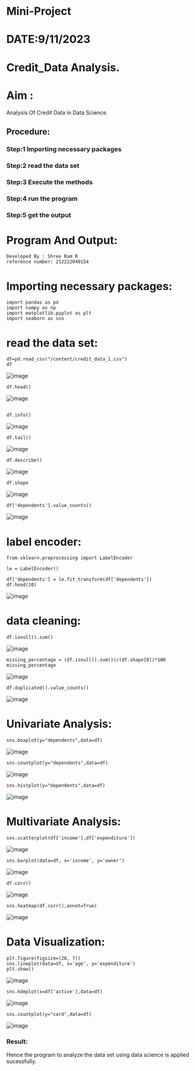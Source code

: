 # Mini-Project

# DATE:9/11/2023

# Credit_Data Analysis.
# Aim :
Analysis Of Credit Data in Data Science.
## Procedure:
### Step:1 Importing necessary packages
### Step:2 read the data set
### Step:3 Execute the methods
### Step:4 run the program
### Step:5 get the output

# Program And Output:
```
Developed By : Shree Ram R
reference number: 212222040154
```

# Importing necessary packages:
~~~
import pandas as pd
import numpy as np
import matplotlib.pyplot as plt
import seaborn as sns
~~~

# read the data set:
~~~
df=pd.read_csv("/content/credit_data_1.csv")
df
~~~
![image](https://github.com/AaronDominic/Mini-Project/assets/143015231/8647ab28-1c0e-45e9-b455-c7dc78cc5af3)

~~~
df.head()
~~~
![image](https://github.com/AaronDominic/Mini-Project/assets/143015231/ea03864a-7c7e-4191-9906-d732b8f1a6f2)

~~~

df.info()
~~~
![image](https://github.com/AaronDominic/Mini-Project/assets/143015231/355ca917-f885-43bc-8ff6-2848e576a3b6)

~~~
df.tail()
~~~
![image](https://github.com/AaronDominic/Mini-Project/assets/143015231/42d26abd-6e3a-4e58-9f81-65154aea3633)

~~~
df.describe()
~~~
![image](https://github.com/AaronDominic/Mini-Project/assets/143015231/1f1122fd-6031-43d7-8cfe-24d5986b0c61)

~~~
df.shape
~~~
![image](https://github.com/AaronDominic/Mini-Project/assets/143015231/686642b4-0735-4671-84b4-98a9a05d36b5)

~~~
df['dependents'].value_counts()
~~~
![image](https://github.com/AaronDominic/Mini-Project/assets/143015231/8721bc98-84ce-4fa6-a77b-8df7e80eee82)


# label encoder:
~~~
from sklearn.preprocessing import LabelEncoder

le = LabelEncoder()

df['dependents'] = le.fit_transform(df['dependents'])
df.head(10)
~~~
![image](https://github.com/AaronDominic/Mini-Project/assets/143015231/3d927422-d6e9-4bbb-8ce0-76478f2bbf70)


# data cleaning:
~~~
df.isnull().sum()
~~~
![image](https://github.com/AaronDominic/Mini-Project/assets/143015231/471b093e-8dc8-4e5f-ba7b-2e9d45fe2c8d)

~~~
missing_percentage = (df.isnull().sum())/(df.shape[0])*100
missing_percentage
~~~
![image](https://github.com/AaronDominic/Mini-Project/assets/143015231/459ad9e2-c93e-43ff-b8c6-4511af6ade70)

~~~
df.duplicated().value_counts()
~~~
![image](https://github.com/AaronDominic/Mini-Project/assets/143015231/2bb60574-124f-43ea-8659-be91368a869a)


# Univariate Analysis:
~~~
sns.boxplot(y="dependents",data=df)
~~~
![image](https://github.com/AaronDominic/Mini-Project/assets/143015231/95353a7b-0c9a-489d-be68-0baae8e29f7b)

~~~
sns.countplot(y="dependents",data=df)
~~~
![image](https://github.com/AaronDominic/Mini-Project/assets/143015231/71d310f1-7af1-4784-ac7d-c522f82a675e)

~~~
sns.histplot(y="dependents",data=df)
~~~
![image](https://github.com/AaronDominic/Mini-Project/assets/143015231/f0672ed2-a538-4697-a28f-07c0019b1903)


# Multivariate Analysis:

~~~
sns.scatterplot(df['income'],df['expenditure'])
~~~

![image](https://github.com/AaronDominic/Mini-Project/assets/143015231/ef71da8c-7817-4de2-8144-77615913d5de)


~~~
sns.barplot(data=df, x='income', y='owner')
~~~
![image](https://github.com/AaronDominic/Mini-Project/assets/143015231/97f34d7a-d07d-4c1e-983a-27ea8d06ddf5)


~~~
df.corr()
~~~
![image](https://github.com/AaronDominic/Mini-Project/assets/143015231/3de43d8f-918f-4241-af4b-f7918f3ce423)

~~~
sns.heatmap(df.corr(),annot=True)
~~~
![image](https://github.com/AaronDominic/Mini-Project/assets/143015231/66b6cced-7910-45a6-9115-04f7780d75cf)

# Data Visualization:
~~~
plt.figure(figsize=(20, 7))
sns.lineplot(data=df, x='age', y='expenditure')
plt.show()
~~~
![image](https://github.com/AaronDominic/Mini-Project/assets/143015231/39e82ae1-a009-4fdb-90bd-ae290e28ce8c)

~~~
sns.kdeplot(x=df['active'],data=df)
~~~
![image](https://github.com/AaronDominic/Mini-Project/assets/143015231/a436a7b3-1317-4316-a70c-aac1925246dd)

~~~
sns.countplot(y="card",data=df)
~~~
![image](https://github.com/AaronDominic/Mini-Project/assets/143015231/4da8d842-a493-4f6e-89f1-32621b6c6d81)

### Result:
Hence the program to analyze the data set using data science is applied sucessfully.
